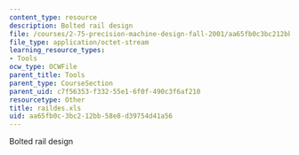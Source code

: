 ```yaml
---
content_type: resource
description: Bolted rail design
file: /courses/2-75-precision-machine-design-fall-2001/aa65fb0c3bc212bb58e8d39754d41a56_raildes.xls
file_type: application/octet-stream
learning_resource_types:
- Tools
ocw_type: OCWFile
parent_title: Tools
parent_type: CourseSection
parent_uid: c7f56353-f332-55e1-6f0f-490c3f6af210
resourcetype: Other
title: raildes.xls
uid: aa65fb0c-3bc2-12bb-58e8-d39754d41a56
---
```

Bolted rail design

